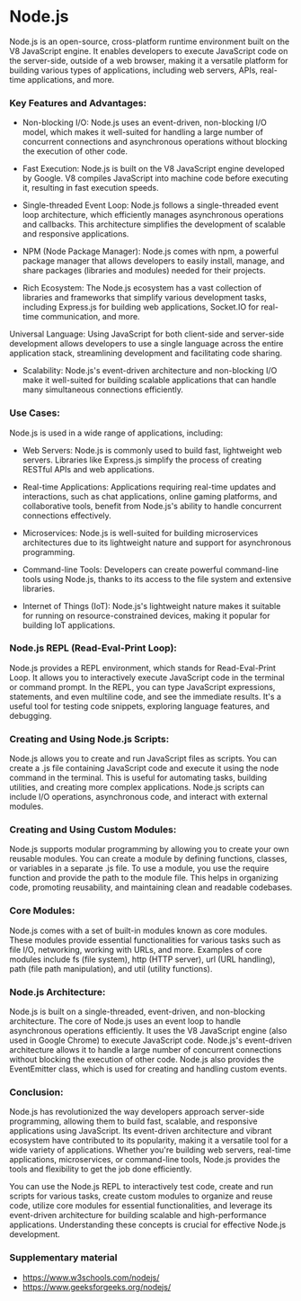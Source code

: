 # Node.js 

Node.js is an open-source, cross-platform runtime environment built on the V8 JavaScript engine. It enables developers to execute JavaScript code on the server-side, outside of a web browser, making it a versatile platform for building various types of applications, including web servers, APIs, real-time applications, and more.

### Key Features and Advantages:

- Non-blocking I/O: Node.js uses an event-driven, non-blocking I/O model, which makes it well-suited for handling a large number of concurrent connections and asynchronous operations without blocking the execution of other code.

- Fast Execution: Node.js is built on the V8 JavaScript engine developed by Google. V8 compiles JavaScript into machine code before executing it, resulting in fast execution speeds.

- Single-threaded Event Loop: Node.js follows a single-threaded event loop architecture, which efficiently manages asynchronous operations and callbacks. This architecture simplifies the development of scalable and responsive applications.

- NPM (Node Package Manager): Node.js comes with npm, a powerful package manager that allows developers to easily install, manage, and share packages (libraries and modules) needed for their projects.

- Rich Ecosystem: The Node.js ecosystem has a vast collection of libraries and frameworks that simplify various development tasks, including Express.js for building web applications, Socket.IO for real-time communication, and more.

Universal Language: Using JavaScript for both client-side and server-side development allows developers to use a single language across the entire application stack, streamlining development and facilitating code sharing.

- Scalability: Node.js's event-driven architecture and non-blocking I/O make it well-suited for building scalable applications that can handle many simultaneous connections efficiently.

### Use Cases:

Node.js is used in a wide range of applications, including:

- Web Servers: Node.js is commonly used to build fast, lightweight web servers. Libraries like Express.js simplify the process of creating RESTful APIs and web applications.

- Real-time Applications: Applications requiring real-time updates and interactions, such as chat applications, online gaming platforms, and collaborative tools, benefit from Node.js's ability to handle concurrent connections effectively.

- Microservices: Node.js is well-suited for building microservices architectures due to its lightweight nature and support for asynchronous programming.

- Command-line Tools: Developers can create powerful command-line tools using Node.js, thanks to its access to the file system and extensive libraries.

- Internet of Things (IoT): Node.js's lightweight nature makes it suitable for running on resource-constrained devices, making it popular for building IoT applications.

### Node.js REPL (Read-Eval-Print Loop):

Node.js provides a REPL environment, which stands for Read-Eval-Print Loop. It allows you to interactively execute JavaScript code in the terminal or command prompt. In the REPL, you can type JavaScript expressions, statements, and even multiline code, and see the immediate results. It's a useful tool for testing code snippets, exploring language features, and debugging.

### Creating and Using Node.js Scripts:

Node.js allows you to create and run JavaScript files as scripts. You can create a .js file containing JavaScript code and execute it using the node command in the terminal. This is useful for automating tasks, building utilities, and creating more complex applications. Node.js scripts can include I/O operations, asynchronous code, and interact with external modules.

### Creating and Using Custom Modules:

Node.js supports modular programming by allowing you to create your own reusable modules. You can create a module by defining functions, classes, or variables in a separate .js file. To use a module, you use the require function and provide the path to the module file. This helps in organizing code, promoting reusability, and maintaining clean and readable codebases.

### Core Modules:

Node.js comes with a set of built-in modules known as core modules. These modules provide essential functionalities for various tasks such as file I/O, networking, working with URLs, and more. Examples of core modules include fs (file system), http (HTTP server), url (URL handling), path (file path manipulation), and util (utility functions).

### Node.js Architecture:

Node.js is built on a single-threaded, event-driven, and non-blocking architecture. The core of Node.js uses an event loop to handle asynchronous operations efficiently. It uses the V8 JavaScript engine (also used in Google Chrome) to execute JavaScript code. Node.js's event-driven architecture allows it to handle a large number of concurrent connections without blocking the execution of other code. Node.js also provides the EventEmitter class, which is used for creating and handling custom events.

### Conclusion:

Node.js has revolutionized the way developers approach server-side programming, allowing them to build fast, scalable, and responsive applications using JavaScript. Its event-driven architecture and vibrant ecosystem have contributed to its popularity, making it a versatile tool for a wide variety of applications. Whether you're building web servers, real-time applications, microservices, or command-line tools, Node.js provides the tools and flexibility to get the job done efficiently. 

You can use the Node.js REPL to interactively test code, create and run scripts for various tasks, create custom modules to organize and reuse code, utilize core modules for essential functionalities, and leverage its event-driven architecture for building scalable and high-performance applications. Understanding these concepts is crucial for effective Node.js development.

### Supplementary material

- https://www.w3schools.com/nodejs/
- https://www.geeksforgeeks.org/nodejs/



